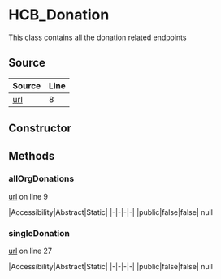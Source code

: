 # HCB_Donation

This class contains all the donation related endpoints
## Source
|Source|Line|
|-|-|
|[url](https://github.com/devramsean0/hcb.js/blob/67492ef/src/api_endpoints/donation.ts#L8)|8|
## Constructor
## Methods
### allOrgDonations
[url](https://github.com/devramsean0/hcb.js/blob/67492ef/src/api_endpoints/donation.ts#L9) on line 9  

|Accessibility|Abstract|Static|
|-|-|-|-|
|public|false|false|
null

### singleDonation
[url](https://github.com/devramsean0/hcb.js/blob/67492ef/src/api_endpoints/donation.ts#L27) on line 27  

|Accessibility|Abstract|Static|
|-|-|-|-|
|public|false|false|
null
